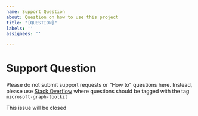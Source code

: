 ```yaml
---
name: Support Question
about: Question on how to use this project
title: "[QUESTION]"
labels: ''
assignees: ''

---
```


# Support Question

Please do not submit support requests or "How to" questions here. Instead, please use [Stack Overflow](https://stackoverflow.com/questions/tagged/microsoft-graph-toolkit) where questions should be tagged with the tag `microsoft-graph-toolkit`

This issue will be closed
